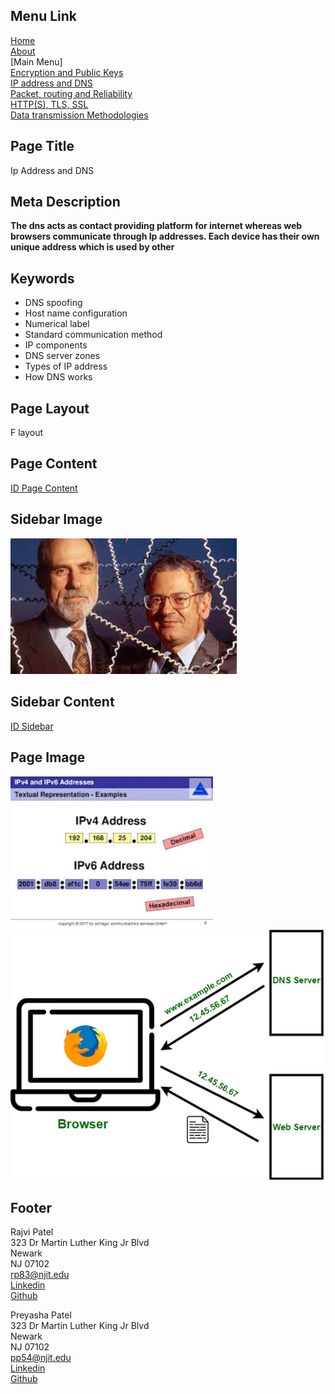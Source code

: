 ## Menu Link
[Home](README.md)\
[About](AboutUs.md)\
[Main Menu]\
[Encryption and Public Keys](Encryption_and_public_keys.md)\
[IP address and DNS](IP_address_and_DNS.md)\
[Packet, routing and Reliability](Packet_routing_and_reliability.md)\
[HTTP(S), TLS, SSL](HHTPS_SSL_TLS_DigitalCertificate.md)\
[Data transmission Methodologies](Wired_and_wireless_data_transmission.md)

## Page Title
Ip Address and DNS

## Meta Description
**The dns acts as contact providing platform for internet whereas web browsers communicate through Ip addresses. Each device has their own unique address which is used by other**

## Keywords
- DNS spoofing
- Host name configuration
- Numerical label
- Standard communication method
- IP components
- DNS server zones
- Types of IP address
- How DNS works

## Page Layout
F layout

## Page Content
[ID Page Content](IDPageContent.md)

## Sidebar Image
![Robert Kahn and Vint Cerf](Images/sb_ip.JPG "Robert Kahn and Vint Cerf")

## Sidebar Content
[ID Sidebar](IDsbContent.md)

## Page Image
![Types of IP address](/Images/ip_alt.JPG "Types of IP address")
![How DNS works](Images/dns.png "How DNS works")

## Footer
Rajvi Patel\
323 Dr Martin Luther King Jr Blvd\
Newark\
NJ 07102\
<rp83@njit.edu>\
[Linkedin](http://linkedin.com/in/rajvi-patel-4403681b5)\
[Github](https://github.com/raajvipatel99)


Preyasha Patel\
323 Dr Martin Luther King Jr Blvd\
Newark\
NJ 07102\
<pp54@njit.edu>\
[Linkedin](http://linkedin.com/in/preyasha-patel-67356a122)\
[Github](https://github.com/preyasha2810)
